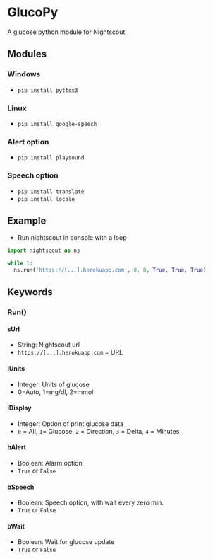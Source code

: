 # GlucoPy
A glucose python module for Nightscout

## Modules
### Windows
* `pip install pyttsx3`
### Linux
* `pip install google-speech`
### Alert option
* `pip install playsound`
### Speech option
* `pip install translate`
* `pip install locale`

## Example
* Run nightscout in console with a loop
```python 
import nightscout as ns

while 1:
  ns.run('https://[...].herokuapp.com', 0, 0, True, True, True) 
  ```
## Keywords
### Run()
#### sUrl
* String: Nightscout url
* `https://[...].herokuapp.com` = URL
#### iUnits
* Integer: Units of glucose
* 0=Auto, 1=mg/dl, 2=mmol
#### iDisplay
* Integer: Option of print glucose data
* `0` = All, `1`= Glucose, `2` = Direction, `3` = Delta, `4` = Minutes
#### bAlert
* Boolean: Alarm option 
* `True` or `False`
#### bSpeech
* Boolean: Speech option, with wait every zero min.
* `True` or `False`
#### bWait
* Boolean: Wait for glucose update
* `True` or `False`
